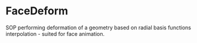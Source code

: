 FaceDeform 
========

SOP performing deformation of a geometry based on radial basis functions interpolation - suited for face animation. 
